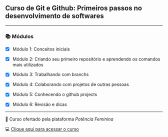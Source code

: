 ## Curso de Git e Github: Primeiros passos no desenvolvimento de softwares

---

### :books: Módulos

- [x] Módulo 1: Conceitos iniciais

- [x] Módulo 2: Criando seu primeiro repositório e aprendendo os comandos mais utilizados

- [x] Módulo 3: Trabalhando com branchs

- [x] Módulo 4: Colaborando com projetos de outras pessoas

- [x] Módulo 5: Conhecendo o github projects

- [x] Módulo 6: Revisão e dicas 


---

:butterfly:	Curso ofertado pela plataforma _Potência Feminina_ 

:computer: [Clique aqui para acessar o curso](https://potenciafeminina.myedools.com/git-git-hub)
